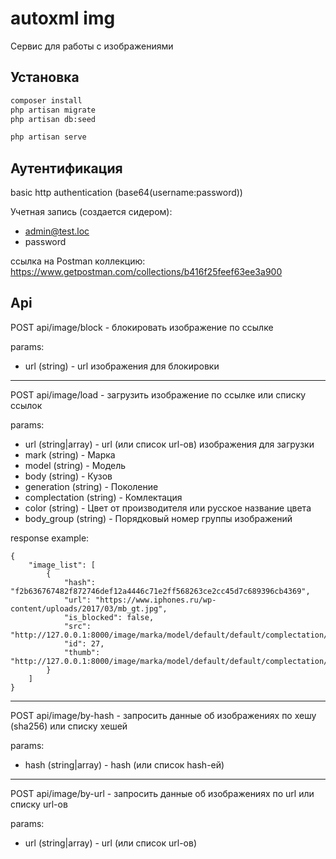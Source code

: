 # autoxml img
Сервис для работы с изображениями

## Установка

```bash
composer install
php artisan migrate
php artisan db:seed

php artisan serve
```

## Аутентификация

basic http authentication (base64(username:password))

Учетная запись (создается сидером):
- admin@test.loc
- password

ссылка на Postman коллекцию:
https://www.getpostman.com/collections/b416f25feef63ee3a900

## Api
POST api/image/block - блокировать изображение по ссылке

params:
- url (string) - url изображения для блокировки
___
POST api/image/load - загрузить изображение по ссылке или списку ссылок

params:
- url (string|array) - url (или список url-ов) изображения для загрузки
- mark (string) -  Марка
- model (string) -  Модель
- body (string) -  Кузов
- generation (string) -  Поколение
- complectation (string) -  Комлектация
- color (string) -  Цвет от производителя или русское название цвета
- body_group (string) -  Порядковый номер группы изображений

response example:
```
{
    "image_list": [
        {
            "hash": "f2b636767482f872746def12a4446c71e2ff568263ce2cc45d7c689396cb4369",
            "url": "https://www.iphones.ru/wp-content/uploads/2017/03/mb_gt.jpg",
            "is_blocked": false,
            "src": "http://127.0.0.1:8000/image/marka/model/default/default/complectation/ser_bur_cherniy/body_group/5ca5cf054550d.jpg",
            "id": 27,
            "thumb": "http://127.0.0.1:8000/image/marka/model/default/default/complectation/ser_bur_cherniy/body_group/thumb/5ca5cf054550d.jpg"
        }
    ]
}
```
___
POST api/image/by-hash - запросить данные об изображениях по хешу (sha256) или списку хешей

params:
- hash (string|array) - hash (или список hash-ей)
___
POST api/image/by-url - запросить данные об изображениях по url или списку url-ов

params:
- url (string|array) - url (или список url-ов)